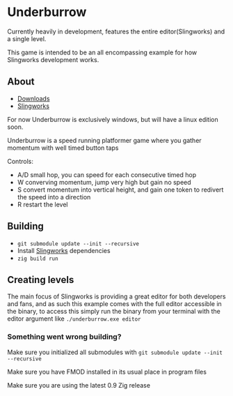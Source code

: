 # Underburrow

Currently heavily in development, features the entire editor(Slingworks) and a single level.

This game is intended to be an all encompassing example for how Slingworks development works.

## About

- [Downloads](https://github.com/JonSnowbd/underburrow/releases)
- [Slingworks](https://github.com/JonSnowbd/slingworks)

For now Underburrow is exclusively windows, but will have a linux edition soon.

Underburrow is a speed running platformer game where you gather momentum with
well timed button taps 

Controls:
- A/D small hop, you can speed for each consecutive timed hop
- W converving momentum, jump very high but gain no speed
- S convert momentum into vertical height, and gain one token to redivert the speed into a direction
- R restart the level

## Building

- `git submodule update --init --recursive`
- Install [Slingworks](https://github.com/JonSnowbd/slingworks#dependencies) dependencies
- `zig build run`

## Creating levels

The main focus of Slingworks is providing a great editor for both developers and fans, and as such
this example comes with the full editor accessible in the binary, to access this simply run the binary
from your terminal with the editor argument like `./underburrow.exe editor`

### Something went wrong building?

Make sure you initialized all submodules with `git submodule update --init --recursive`

Make sure you have FMOD installed in its usual place in program files

Make sure you are using the latest 0.9 Zig release